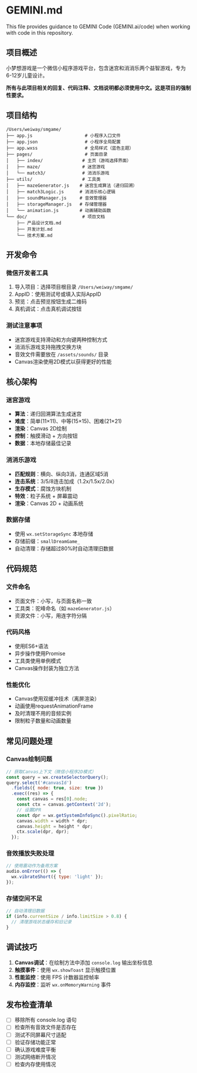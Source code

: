 # GEMINI.md

This file provides guidance to GEMINI Code (GEMINI.ai/code) when working with code in this repository.

## 项目概述

小梦想游戏是一个微信小程序游戏平台，包含迷宫和消消乐两个益智游戏，专为6-12岁儿童设计。

**所有与此项目相关的回复、代码注释、文档说明都必须使用中文。这是项目的强制性要求。**

## 项目结构

```
/Users/weiway/smgame/
├── app.js                    # 小程序入口文件
├── app.json                  # 小程序全局配置
├── app.wxss                  # 全局样式（蓝色主题）
├── pages/                    # 页面目录
│   ├── index/               # 主页（游戏选择界面）
│   ├── maze/                # 迷宫游戏
│   └── match3/              # 消消乐游戏
├── utils/                   # 工具类
│   ├── mazeGenerator.js    # 迷宫生成算法（递归回溯）
│   ├── match3Logic.js      # 消消乐核心逻辑
│   ├── soundManager.js     # 音效管理器
│   ├── storageManager.js   # 存储管理器
│   └── animation.js        # 动画辅助函数
└── doc/                     # 项目文档
    ├── 产品设计文档.md
    ├── 开发计划.md
    └── 技术方案.md
```

## 开发命令

### 微信开发者工具
1. 导入项目：选择项目根目录 `/Users/weiway/smgame/`
2. AppID：使用测试号或填入实际AppID
3. 预览：点击预览按钮生成二维码
4. 真机调试：点击真机调试按钮

### 测试注意事项
- 迷宫游戏支持滑动和方向键两种控制方式
- 消消乐游戏支持拖拽交换方块
- 音效文件需要放在 `/assets/sounds/` 目录
- Canvas渲染使用2D模式以获得更好的性能

## 核心架构

### 迷宫游戏
- **算法**：递归回溯算法生成迷宫
- **难度**：简单(11×11)、中等(15×15)、困难(21×21)
- **渲染**：Canvas 2D绘制
- **控制**：触摸滑动 + 方向按钮
- **数据**：本地存储最佳记录

### 消消乐游戏
- **匹配规则**：横向、纵向3消，连通区域5消
- **连击系统**：3/5/8连击加成（1.2x/1.5x/2.0x）
- **生存模式**：腐蚀方块机制
- **特效**：粒子系统 + 屏幕震动
- **渲染**：Canvas 2D + 动画系统

### 数据存储
- 使用 `wx.setStorageSync` 本地存储
- 存储前缀：`smallDreamGame_`
- 自动清理：存储超过80%时自动清理旧数据

## 代码规范

### 文件命名
- 页面文件：小写，与页面名称一致
- 工具类：驼峰命名（如 `mazeGenerator.js`）
- 资源文件：小写，用连字符分隔

### 代码风格
- 使用ES6+语法
- 异步操作使用Promise
- 工具类使用单例模式
- Canvas操作封装为独立方法

### 性能优化
- Canvas使用双缓冲技术（离屏渲染）
- 动画使用requestAnimationFrame
- 及时清理不用的音频实例
- 限制粒子数量和动画数量

## 常见问题处理

### Canvas绘制问题
```javascript
// 获取Canvas上下文（微信小程序2D模式）
const query = wx.createSelectorQuery();
query.select('#canvasId')
  .fields({ node: true, size: true })
  .exec((res) => {
    const canvas = res[0].node;
    const ctx = canvas.getContext('2d');
    // 设置DPR
    const dpr = wx.getSystemInfoSync().pixelRatio;
    canvas.width = width * dpr;
    canvas.height = height * dpr;
    ctx.scale(dpr, dpr);
  });
```

### 音效播放失败处理
```javascript
// 使用震动作为备用方案
audio.onError(() => {
  wx.vibrateShort({ type: 'light' });
});
```

### 存储空间不足
```javascript
// 自动清理旧数据
if (info.currentSize / info.limitSize > 0.8) {
  // 清理游戏状态缓存和旧记录
}
```

## 调试技巧

1. **Canvas调试**：在绘制方法中添加 `console.log` 输出坐标信息
2. **触摸事件**：使用 `wx.showToast` 显示触摸位置
3. **性能监控**：使用 FPS 计数器监控帧率
4. **内存监控**：监听 `wx.onMemoryWarning` 事件

## 发布检查清单

- [ ] 移除所有 console.log 语句
- [ ] 检查所有音效文件是否存在
- [ ] 测试不同屏幕尺寸适配
- [ ] 验证存储功能正常
- [ ] 确认游戏难度平衡
- [ ] 测试网络断开情况
- [ ] 检查内存使用情况